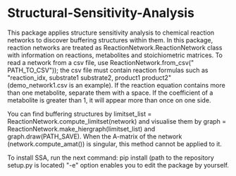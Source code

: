 # Structural-Sensitivity-Analysis

This package applies structure sensitivity analysis to chemical reaction networks to discover buffering structures within them. 
In this package, reaction networks are treated as ReactionNetwork.ReactionNetwork class with information on reactions, metabolites and stoichiometric matrices.
To read a network from a csv file, use ReactionNetwork.from_csv(" PATH_TO_CSV")); the csv file must contain reaction formulas such as "reaction_idx, substrate1 substrate2, product1 product2" (demo_network1.csv is an example). 
If the reaction equation contains more than one metabolite, separate them with a space. 
If the coefficient of a metabolite is greater than 1, it will appear more than once on one side.

You can find buffering structures by limitset_list = ReactionNetwork.compute_limitset(network) and visualise them by graph = ReactionNetwork.make_hiergraph(limitset_list) and graph.draw(PATH_SAVE).
When the A-matrix of the network (network.compute_amat()) is singular, this method cannot be applied to it.

To install SSA, run the next command:
  pip install (path to the repository setup.py is located)
"-e" option enables you to edit the package by yourself.
